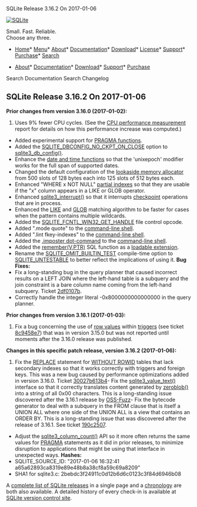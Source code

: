 




SQLite Release 3\.16\.2 On 2017\-01\-06




[![SQLite](../images/sqlite370_banner.gif)](../index.html)


Small. Fast. Reliable.  
Choose any three.


* [Home](../index.html)* [Menu](javascript:void(0))* [About](../about.html)* [Documentation](../docs.html)* [Download](../download.html)* [License](../copyright.html)* [Support](../support.html)* [Purchase](../prosupport.html)* [Search](javascript:void(0))




* [About](../about.html)* [Documentation](../docs.html)* [Download](../download.html)* [Support](../support.html)* [Purchase](../prosupport.html)






Search Documentation
Search Changelog







## SQLite Release 3\.16\.2 On 2017\-01\-06

**Prior changes from version 3\.16\.0 (2017\-01\-02\):**


1. Uses 9% fewer CPU cycles. (See the [CPU performance measurement](../cpu.html) report for
 details on how this performance increase was computed.)
- Added experimental support for [PRAGMA functions](../pragma.html#pragfunc).
- Added the [SQLITE\_DBCONFIG\_NO\_CKPT\_ON\_CLOSE](../c3ref/c_dbconfig_defensive.html#sqlitedbconfignockptonclose) option to [sqlite3\_db\_config()](../c3ref/db_config.html).
- Enhance the [date and time functions](../lang_datefunc.html) so that the 'unixepoch' modifier works
 for the full span of supported dates.
- Changed the default configuration of the [lookaside memory allocator](../malloc.html#lookaside) from
 500 slots of 128 bytes each into 125 slots of 512 bytes each.
- Enhanced "WHERE x NOT NULL" [partial indexes](../partialindex.html) so that they are usable if
 the "x" column appears in a LIKE or GLOB operator.
- Enhanced [sqlite3\_interrupt()](../c3ref/interrupt.html) so that it interrupts [checkpoint](../wal.html#ckpt) operations that
 are in process.
- Enhanced the [LIKE](../lang_expr.html#like) and [GLOB](../lang_expr.html#glob) matching algorithm to be faster
 for cases when the pattern contains multiple wildcards.
- Added the [SQLITE\_FCNTL\_WIN32\_GET\_HANDLE](../c3ref/c_fcntl_begin_atomic_write.html#sqlitefcntlwin32gethandle) file control opcode.
- Added ".mode quote" to the [command\-line shell](../cli.html).
- Added ".lint fkey\-indexes" to the [command\-line shell](../cli.html).
- Added the [.imposter dot\-command](../imposter.html#dotimposter) to the [command\-line shell](../cli.html).
- Added the [remember(V,PTR)](https://www.sqlite.org/src/file/ext/misc/remember.c)
 SQL function as a [loadable extension](../loadext.html).
- Rename the [SQLITE\_OMIT\_BUILTIN\_TEST](../compile.html#omit_builtin_test) compile\-time option to
 [SQLITE\_UNTESTABLE](../compile.html#untestable) to better reflect the implications of using it.
**Bug Fixes:**
- Fix a long\-standing bug in the query planner that caused incorrect results
 on a LEFT JOIN where the left\-hand table is a subquery and the join constraint
 is a bare column name coming from the left\-hand subquery. Ticket
 [2df0107b](https://www.sqlite.org/src/info/2df0107b).
- Correctly handle the integer literal \-0x8000000000000000 in the query planner.


**Prior changes from version 3\.16\.1 (2017\-01\-03\):**


1. Fix a bug concerning the use of [row values](../rowvalue.html) within [triggers](../lang_createtrigger.html)
 (see ticket [8c9458e7](https://www.sqlite.org/src/info/8c9458e7))
 that was in version 3\.15\.0 but was not reported until moments after the 3\.16\.0
 release was published.


**Changes in this specific patch release, version 3\.16\.2 (2017\-01\-06\):**


1. Fix the [REPLACE](../lang_replace.html) statement for
 [WITHOUT ROWID](../withoutrowid.html) tables that lack secondary indexes so that
 it works correctly with triggers and foreign keys. This was a new bug
 caused by performance optimizations added in version 3\.16\.0\.
 Ticket [30027b613b4](https://www.sqlite.org/src/info/30027b613b4)- Fix the [sqlite3\_value\_text()](../c3ref/value_blob.html) interface so that it correctly
 translates content generated by [zeroblob()](../lang_corefunc.html#zeroblob) into a string of all
 0x00 characters. This is a long\-standing issue discovered after the
 3\.16\.1 release by [OSS\-Fuzz](https://github.com/google/oss-fuzz)- Fix the bytecode generator to deal with a subquery in the FROM clause
 that is itself a UNION ALL where one side of the UNION ALL is a view
 that contains an ORDER BY. This is a long\-standing issue that was
 discovered after the release of 3\.16\.1\. See ticket
 [190c2507](https://www.sqlite.org/src/info/190c2507).
- Adjust the [sqlite3\_column\_count()](../c3ref/column_count.html) API so it more often returns the same
 values for [PRAGMA](../pragma.html#syntax) statements as it did in prior releases, to
 minimize disruption to applications that might be using that
 interface in unexpected ways.
**Hashes:**
- SQLITE\_SOURCE\_ID: "2017\-01\-06 16:32:41 a65a62893ca8319e89e48b8a38cf8a59c69a8209"
- SHA1 for sqlite3\.c: 2bebdc3f24911c0d12b6d6c0123c3f84d6946b08



A [complete list of SQLite releases](../changes.html)
 in a single page and a [chronology](../chronology.html) are both also available.
 A detailed history of every
 check\-in is available at
 [SQLite version control site](https://www.sqlite.org/src/timeline).






